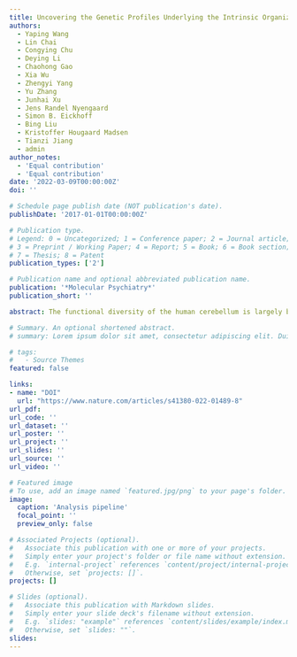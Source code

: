 ```yaml
---
title: Uncovering the Genetic Profiles Underlying the Intrinsic Organization of the Human Cerebellum
authors:
  - Yaping Wang
  - Lin Chai
  - Congying Chu
  - Deying Li
  - Chaohong Gao
  - Xia Wu
  - Zhengyi Yang
  - Yu Zhang
  - Junhai Xu
  - Jens Randel Nyengaard
  - Simon B. Eickhoff
  - Bing Liu
  - Kristoffer Hougaard Madsen
  - Tianzi Jiang
  - admin
author_notes:
  - 'Equal contribution'
  - 'Equal contribution'
date: '2022-03-09T00:00:00Z'
doi: ''

# Schedule page publish date (NOT publication's date).
publishDate: '2017-01-01T00:00:00Z'

# Publication type.
# Legend: 0 = Uncategorized; 1 = Conference paper; 2 = Journal article;
# 3 = Preprint / Working Paper; 4 = Report; 5 = Book; 6 = Book section;
# 7 = Thesis; 8 = Patent
publication_types: ['2']

# Publication name and optional abbreviated publication name.
publication: '*Molecular Psychiatry*'
publication_short: ''

abstract: The functional diversity of the human cerebellum is largely believed to be derived more from its extensive connections rather than being limited to its mostly invariant architecture. However, whether and how the determination of cerebellar connections in its intrinsic organization interact with microscale gene expression is still unknown. Here we decode the genetic profiles of the cerebellar functional organization by investigating the genetic substrates simultaneously linking cerebellar functional heterogeneity and its drivers, i.e., the connections. We not only identified 443 network-specific genes but also discovered that their co-expression pattern correlated strongly with intra-cerebellar functional connectivity (FC). Ninety of these genes were also linked to the FC of cortico-cerebellar cognitive-limbic networks. To further discover the biological functions of these genes, we performed a “virtual gene knock-out” by observing the change in the coupling between gene co-expression and FC and divided the genes into two subsets, i.e., a positive gene contribution indicator (GCI+) involved in cerebellar neurodevelopment and a negative gene set (GCI−) related to neurotransmission. A more interesting finding is that GCI− is significantly linked with the cerebellar connectivity-behavior association and many recognized brain diseases that are closely linked with the cerebellar functional abnormalities. Our results could collectively help to rethink the genetic substrates underlying the cerebellar functional organization and offer possible micro-macro interacted mechanistic interpretations of the cerebellum-involved high order functions and dysfunctions in neuropsychiatric disorders.

# Summary. An optional shortened abstract.
# summary: Lorem ipsum dolor sit amet, consectetur adipiscing elit. Duis posuere tellus ac convallis placerat. Proin tincidunt magna sed ex sollicitudin condimentum.

# tags:
#   - Source Themes
featured: false

links:
- name: "DOI"
  url: "https://www.nature.com/articles/s41380-022-01489-8"
url_pdf: 
url_code: ''
url_dataset: ''
url_poster: ''
url_project: ''
url_slides: ''
url_source: ''
url_video: ''

# Featured image
# To use, add an image named `featured.jpg/png` to your page's folder.
image:
  caption: 'Analysis pipeline'
  focal_point: ''
  preview_only: false

# Associated Projects (optional).
#   Associate this publication with one or more of your projects.
#   Simply enter your project's folder or file name without extension.
#   E.g. `internal-project` references `content/project/internal-project/index.md`.
#   Otherwise, set `projects: []`.
projects: []

# Slides (optional).
#   Associate this publication with Markdown slides.
#   Simply enter your slide deck's filename without extension.
#   E.g. `slides: "example"` references `content/slides/example/index.md`.
#   Otherwise, set `slides: ""`.
slides:
---
```

